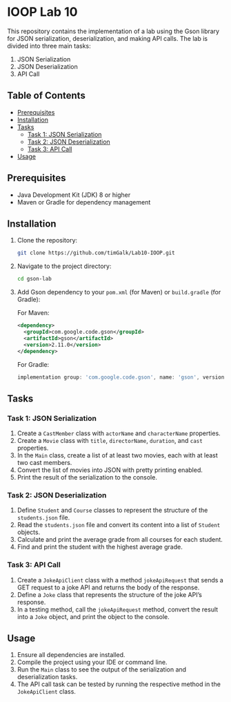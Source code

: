 # IOOP Lab 10 

This repository contains the implementation of a lab using the Gson library for JSON serialization, deserialization, and making API calls. The lab is divided into three main tasks:

1. JSON Serialization
2. JSON Deserialization
3. API Call

## Table of Contents

- [Prerequisites](#prerequisites)
- [Installation](#installation)
- [Tasks](#tasks)
  - [Task 1: JSON Serialization](#task-1-json-serialization)
  - [Task 2: JSON Deserialization](#task-2-json-deserialization)
  - [Task 3: API Call](#task-3-api-call)
- [Usage](#usage)

## Prerequisites

- Java Development Kit (JDK) 8 or higher
- Maven or Gradle for dependency management

## Installation

1. Clone the repository:
    ```sh
    git clone https://github.com/timGalk/Lab10-IOOP.git
    ```
2. Navigate to the project directory:
    ```sh
    cd gson-lab
    ```
3. Add Gson dependency to your `pom.xml` (for Maven) or `build.gradle` (for Gradle):

    For Maven:
    ```xml
    <dependency>
      <groupId>com.google.code.gson</groupId>
      <artifactId>gson</artifactId>
      <version>2.11.0</version>
    </dependency>

    ```

    For Gradle:
    ```gradle
    implementation group: 'com.google.code.gson', name: 'gson', version: '2.11.0'
    ```

## Tasks

### Task 1: JSON Serialization

1. Create a `CastMember` class with `actorName` and `characterName` properties.
2. Create a `Movie` class with `title`, `directorName`, `duration`, and `cast` properties.
3. In the `Main` class, create a list of at least two movies, each with at least two cast members.
4. Convert the list of movies into JSON with pretty printing enabled.
5. Print the result of the serialization to the console.

### Task 2: JSON Deserialization

1. Define `Student` and `Course` classes to represent the structure of the `students.json` file.
2. Read the `students.json` file and convert its content into a list of `Student` objects.
3. Calculate and print the average grade from all courses for each student.
4. Find and print the student with the highest average grade.

### Task 3: API Call

1. Create a `JokeApiClient` class with a method `jokeApiRequest` that sends a GET request to a joke API and returns the body of the response.
2. Define a `Joke` class that represents the structure of the joke API’s response.
3. In a testing method, call the `jokeApiRequest` method, convert the result into a `Joke` object, and print the object to the console.

## Usage

1. Ensure all dependencies are installed.
2. Compile the project using your IDE or command line.
3. Run the `Main` class to see the output of the serialization and deserialization tasks.
4. The API call task can be tested by running the respective method in the `JokeApiClient` class.

